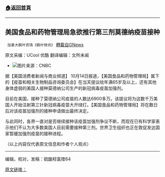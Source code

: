 ###  [:house:返回首頁](https://github.com/ourhimalayas/txt)
---


## 美国食品和药物管理局急欲推行第三剂莫德纳疫苗接种
` 加拿大枫叶农场《枫叶快讯》` [轉載自GNews](https://gnews.org/zh-hans/1595125/)

原文采编：UCool 优酷 翻译编辑：文所未闻

- ![](https://assets.gnews.org/wp-content/uploads/2021/10/mdn-edited.jpg)图片来源：CNBC


据【美国消费者新闻与商业频道】 10月14日报道，【美国食品和药物管理局】属下的【疫苗和相关生物制品咨询委员会】在当天提议给年满65岁及以上，还有其他身体虚弱的美国人接种莫德纳公司生产的新冠病毒疫苗加强剂。

目前在美国，接种了莫德纳公司疫苗的人数达6900多万。该提议将为这数千万美国人开始注射第三针新冠病毒疫苗大开绿灯。【美国食品和药物管理局】将在数日后对该疫苗加强剂的接种申请做出最终决定。

与此同时，各界一直对是否继续接种该疫苗加强剂争议不断，而现在已有科学家表示他们不认为大多数美国人目前需要接种第三剂。世界卫生组织也正在敦促发达国家暂缓加强剂疫苗的接种进程。

（以上内容仅代表原文信息和作者个人观点）

* * *

编辑，校对，发稿：硫酸羟氯喹64

[原文链接：](https://www.cnbc.com/2021/10/14/fda-panel-unanimously-recommends-moderna-covid-booster-shots-for-at-risk-adults.html)
